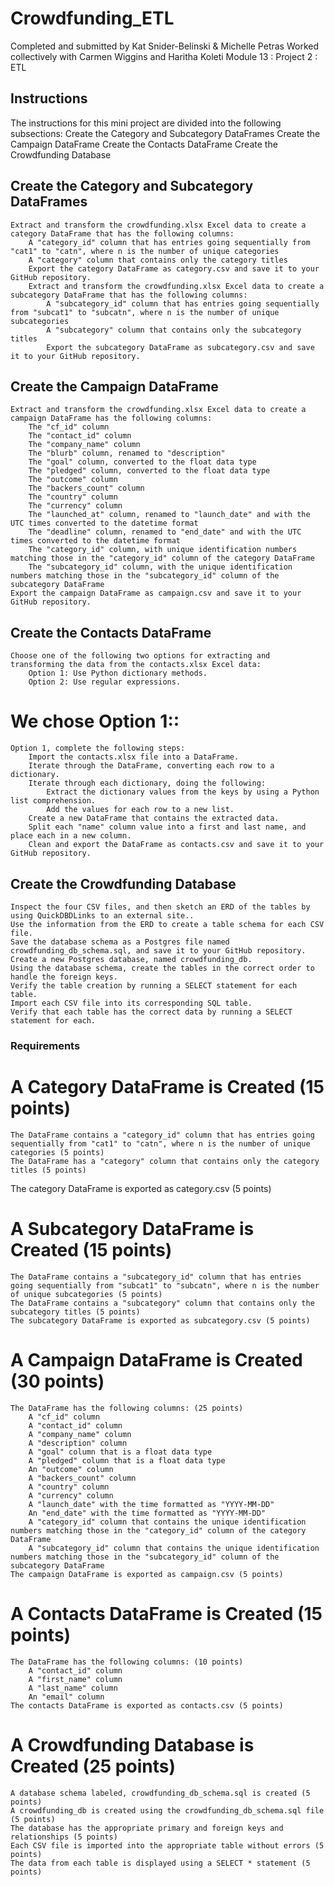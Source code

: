 # Crowdfunding_ETL
Completed and submitted by Kat Snider-Belinski & Michelle Petras
Worked collectively with Carmen Wiggins and Haritha Koleti
Module 13 : Project 2 : ETL

##  Instructions
The instructions for this mini project are divided into the following subsections:
    Create the Category and Subcategory DataFrames
    Create the Campaign DataFrame
    Create the Contacts DataFrame
    Create the Crowdfunding Database

## Create the Category and Subcategory DataFrames
    Extract and transform the crowdfunding.xlsx Excel data to create a category DataFrame that has the following columns:
        A "category_id" column that has entries going sequentially from "cat1" to "catn", where n is the number of unique categories
        A "category" column that contains only the category titles
        Export the category DataFrame as category.csv and save it to your GitHub repository.
        Extract and transform the crowdfunding.xlsx Excel data to create a subcategory DataFrame that has the following columns:
            A "subcategory_id" column that has entries going sequentially from "subcat1" to "subcatn", where n is the number of unique subcategories
            A "subcategory" column that contains only the subcategory titles
            Export the subcategory DataFrame as subcategory.csv and save it to your GitHub repository.

## Create the Campaign DataFrame
    Extract and transform the crowdfunding.xlsx Excel data to create a campaign DataFrame has the following columns:
        The "cf_id" column
        The "contact_id" column
        The "company_name" column
        The "blurb" column, renamed to "description"
        The "goal" column, converted to the float data type
        The "pledged" column, converted to the float data type
        The "outcome" column
        The "backers_count" column
        The "country" column
        The "currency" column
        The "launched_at" column, renamed to "launch_date" and with the UTC times converted to the datetime format
        The "deadline" column, renamed to "end_date" and with the UTC times converted to the datetime format
        The "category_id" column, with unique identification numbers matching those in the "category_id" column of the category DataFrame
        The "subcategory_id" column, with the unique identification numbers matching those in the "subcategory_id" column of the subcategory DataFrame
    Export the campaign DataFrame as campaign.csv and save it to your GitHub repository.

## Create the Contacts DataFrame
    Choose one of the following two options for extracting and transforming the data from the contacts.xlsx Excel data:
        Option 1: Use Python dictionary methods.
        Option 2: Use regular expressions.

# We chose Option 1::
    Option 1, complete the following steps:
        Import the contacts.xlsx file into a DataFrame.
        Iterate through the DataFrame, converting each row to a dictionary.
        Iterate through each dictionary, doing the following:
            Extract the dictionary values from the keys by using a Python list comprehension.
            Add the values for each row to a new list.
        Create a new DataFrame that contains the extracted data.
        Split each "name" column value into a first and last name, and place each in a new column.
        Clean and export the DataFrame as contacts.csv and save it to your GitHub repository.

## Create the Crowdfunding Database
    Inspect the four CSV files, and then sketch an ERD of the tables by using QuickDBDLinks to an external site..
    Use the information from the ERD to create a table schema for each CSV file.
    Save the database schema as a Postgres file named crowdfunding_db_schema.sql, and save it to your GitHub repository.
    Create a new Postgres database, named crowdfunding_db.
    Using the database schema, create the tables in the correct order to handle the foreign keys.
    Verify the table creation by running a SELECT statement for each table.
    Import each CSV file into its corresponding SQL table.
    Verify that each table has the correct data by running a SELECT statement for each.


### Requirements
# A Category DataFrame is Created (15 points)
    The DataFrame contains a "category_id" column that has entries going sequentially from "cat1" to "catn", where n is the number of unique categories (5 points)
    The DataFrame has a "category" column that contains only the category titles (5 points)
The category DataFrame is exported as category.csv (5 points)
# A Subcategory DataFrame is Created (15 points)
    The DataFrame contains a "subcategory_id" column that has entries going sequentially from "subcat1" to "subcatn", where n is the number of unique subcategories (5 points)
    The DataFrame contains a "subcategory" column that contains only the subcategory titles (5 points)
    The subcategory DataFrame is exported as subcategory.csv (5 points)
# A Campaign DataFrame is Created (30 points)
    The DataFrame has the following columns: (25 points)
        A "cf_id" column
        A "contact_id" column
        A "company_name" column
        A "description" column
        A "goal" column that is a float data type
        A "pledged" column that is a float data type
        An "outcome" column
        A "backers_count" column
        A "country" column
        A "currency" column
        A "launch_date" with the time formatted as "YYYY-MM-DD"
        An "end_date" with the time formatted as "YYYY-MM-DD"
        A "category_id" column that contains the unique identification numbers matching those in the "category_id" column of the category DataFrame
        A "subcategory_id" column that contains the unique identification numbers matching those in the "subcategory_id" column of the subcategory DataFrame
    The campaign DataFrame is exported as campaign.csv (5 points)
# A Contacts DataFrame is Created (15 points)
    The DataFrame has the following columns: (10 points)
        A "contact_id" column
        A "first_name" column
        A "last_name" column
        An "email" column
    The contacts DataFrame is exported as contacts.csv (5 points)
# A Crowdfunding Database is Created (25 points)
    A database schema labeled, crowdfunding_db_schema.sql is created (5 points)
    A crowdfunding_db is created using the crowdfunding_db_schema.sql file (5 points)
    The database has the appropriate primary and foreign keys and relationships (5 points)
    Each CSV file is imported into the appropriate table without errors (5 points)
    The data from each table is displayed using a SELECT * statement (5 points)